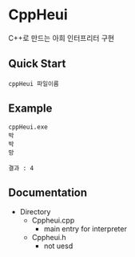 # CppHeui
C++로 만드는 아희 인터프리터 구현

## Quick Start
```
cppHeui 파일이름
```
## Example
```
cppHeui.exe
박
박
망

결과 : 4
```
## Documentation
- Directory
    - Cppheui.cpp
        - main entry for interpreter
    - Cppheui.h
        - not uesd